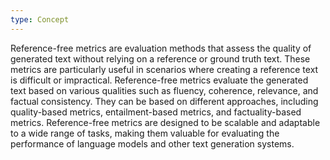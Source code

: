 ```yaml
---
type: Concept
---
```


Reference-free metrics are evaluation methods that assess the quality of generated text without relying on a reference or ground truth text. These metrics are particularly useful in scenarios where creating a reference text is difficult or impractical. Reference-free metrics evaluate the generated text based on various qualities such as fluency, coherence, relevance, and factual consistency. They can be based on different approaches, including quality-based metrics, entailment-based metrics, and factuality-based metrics. Reference-free metrics are designed to be scalable and adaptable to a wide range of tasks, making them valuable for evaluating the performance of language models and other text generation systems.